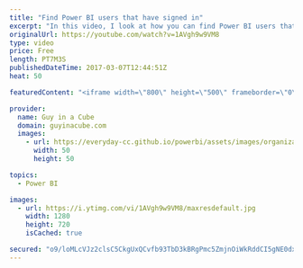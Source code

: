 ```yaml
---
title: "Find Power BI users that have signed in"
excerpt: "In this video, I look at how you can find Power BI users that have signed in within your organization.   I start with looking at PowerShell to see which users have a license assigned, but then we can head over to Azure Active Directory and look at some of the reports that are built in if you have an"
originalUrl: https://youtube.com/watch?v=1AVgh9w9VM8
type: video
price: Free
length: PT7M3S
publishedDateTime: 2017-03-07T12:44:51Z
heat: 50

featuredContent: "<iframe width=\"800\" height=\"500\" frameborder=\"0\" src=\"https://www.youtube.com/embed/1AVgh9w9VM8\" allow=\"accelerometer; autoplay; encrypted-media; gyroscope; picture-in-picture\" allowfullscreen></iframe>"

provider:
  name: Guy in a Cube
  domain: guyinacube.com
  images:
    - url: https://everyday-cc.github.io/powerbi/assets/images/organizations/guyinacube.com-50x50.jpg
      width: 50
      height: 50

topics:
  - Power BI

images:
  - url: https://i.ytimg.com/vi/1AVgh9w9VM8/maxresdefault.jpg
    width: 1280
    height: 720
    isCached: true

secured: "o9/loMLcVJz2clsC5CkgUxQCvfb93TbD3kBRgPmc5ZmjnOiWkRddCI5gNE0dxuOQeTu1Iinuq215MgWifSQAeS6uLYD85xwleLjiMITxh7lOWn7Rwk/7gTy1Zqf9IDVOuXsrOyspRCr/2nN5+Os1segGY7RZbvyKVDIX/xVHmmy0Rjjt5HCjLfXnukSn7KfxHK/CnG9B9GWF+VQdhyw/r0uDXfuFOiYmNTzoSt3xxD5dXk98RzF5CyKqrLjValxLwuXF2afDaqYW17+baZ5XRkLBJ7wBSQ6oaUClO7ZEEKvpIEPkuY487CD0loU/BnuDE/V+B5YVInea5yNvfz8vtM/k8Cf6nqYEA/R771tBJW99rhq76EGxbkUDiO5Roh0zogtp0lmXyRBoik8AwpKQZgS85qaVAPz6uNtjY5W67Io=;Wj/2LHju3wi5PghD4/vc4Q=="
---
```



